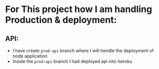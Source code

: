 # For This project how I am handling Production & deployment:

## API:
* I have create `prod-api` branch where I will hendle the deployment of node application
* Inside the `prod-api` branch I had deployed api into heroku 
